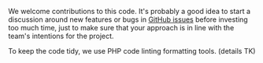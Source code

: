 We welcome contributions to this code. It's probably a good idea to start a
discussion around new features or bugs in [GitHub issues](https://github.com/NUKnightLab/soundcite/issues) before investing too
much time, just to make sure that your approach is in line with the team's
intentions for the project.

To keep the code tidy, we use PHP code linting formatting tools. (details TK)
